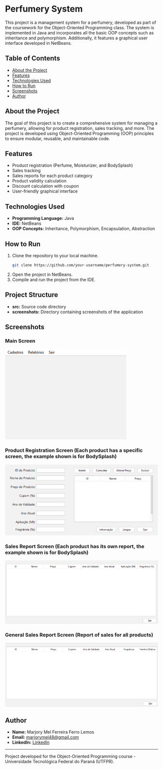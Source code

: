 # Perfumery System

This project is a management system for a perfumery, developed as part of the coursework for the Object-Oriented Programming class. The system is implemented in Java and incorporates all the basic OOP concepts such as inheritance and polymorphism. Additionally, it features a graphical user interface developed in NetBeans.

## Table of Contents

- [About the Project](#about-the-project)
- [Features](#features)
- [Technologies Used](#technologies-used)
- [How to Run](#how-to-run)
- [Screenshots](#screenshots)
- [Author](#author)

## About the Project

The goal of this project is to create a comprehensive system for managing a perfumery, allowing for product registration, sales tracking, and more. The project is developed using Object-Oriented Programming (OOP) principles to ensure modular, reusable, and maintainable code.

## Features

- Product registration (Perfume, Moisturizer, and BodySplash)
- Sales tracking
- Sales reports for each product category
- Product validity calculation
- Discount calculation with coupon
- User-friendly graphical interface

## Technologies Used

- **Programming Language:** Java
- **IDE:** NetBeans
- **OOP Concepts:** Inheritance, Polymorphism, Encapsulation, Abstraction

## How to Run

1. Clone the repository to your local machine.
    ```sh
    git clone https://github.com/your-username/perfumery-system.git
    ```
2. Open the project in NetBeans.
3. Compile and run the project from the IDE.

## Project Structure

- **src:** Source code directory
- **screenshots:** Directory containing screenshots of the application

## Screenshots

### Main Screen

![Main Screen](screenshots/tela_principal.png)

### Product Registration Screen (Each product has a specific screen, the example shown is for BodySplash)

![Product Registration Screen](screenshots/cad_splash.png)

### Sales Report Screen (Each product has its own report, the example shown is for BodySplash)

![Sales Report Screen](screenshots/relato_splash.png)

### General Sales Report Screen (Report of sales for all products)

![General Sales Report Screen](screenshots/relato_geral.png)

## Author

- **Name:** Marjory Mel Ferreira Ferro Lemos
- **Email:** marjorymel48@gmail.com
- **LinkedIn:** [LinkedIn](https://www.linkedin.com/in/marjory-mel-ferreira-ferro-lemos-68b969208)

---

Project developed for the Object-Oriented Programming course - Universidade Tecnológica Federal do Paraná (UTFPR).

